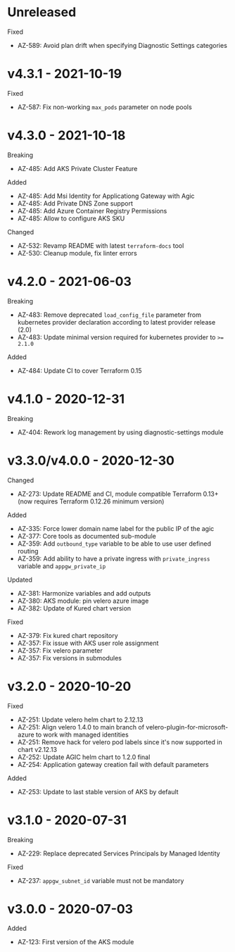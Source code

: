 # Unreleased

Fixed
  * AZ-589: Avoid plan drift when specifying Diagnostic Settings categories

# v4.3.1 - 2021-10-19

Fixed
  * AZ-587: Fix non-working `max_pods` parameter on node pools

# v4.3.0 - 2021-10-18

Breaking
  * AZ-485: Add AKS Private Cluster Feature
  
Added
  * AZ-485: Add Msi Identity for Applicationg Gateway with Agic
  * AZ-485: Add Private DNS Zone support
  * AZ-485: Add Azure Container Registry Permissions
  * AZ-485: Allow to configure AKS SKU

Changed
  * AZ-532: Revamp README with latest `terraform-docs` tool
  * AZ-530: Cleanup module, fix linter errors

# v4.2.0 - 2021-06-03

Breaking
  * AZ-483: Remove deprecated `load_config_file` parameter from kubernetes provider declaration according to latest provider release (2.0)
  * AZ-483: Update minimal version required for kubernetes provider to `>= 2.1.0`

Added
  * AZ-484: Update CI to cover Terraform 0.15

# v4.1.0 - 2020-12-31

Breaking
  * AZ-404: Rework log management by using diagnostic-settings module

# v3.3.0/v4.0.0 - 2020-12-30

Changed
  * AZ-273: Update README and CI, module compatible Terraform 0.13+ (now requires Terraform 0.12.26 minimum version)

Added
  * AZ-335: Force lower domain name label for the public IP of the agic
  * AZ-377: Core tools as documented sub-module
  * AZ-359: Add `outbound_type` variable to be able to use user defined routing
  * AZ-359: Add ability to have a private ingress with `private_ingress` variable and `appgw_private_ip`

Updated
  * AZ-381: Harmonize variables and add outputs
  * AZ-380: AKS module: pin velero azure image
  * AZ-382: Update of Kured chart version
 
Fixed
  * AZ-379: Fix kured chart repository
  * AZ-357: Fix issue with AKS user role assignment
  * AZ-357: Fix velero parameter
  * AZ-357: Fix versions in submodules

# v3.2.0 - 2020-10-20

Fixed
  * AZ-251: Update velero helm chart to 2.12.13
  * AZ-251: Align velero 1.4.0 to main branch of velero-plugin-for-microsoft-azure to work with managed identities
  * AZ-251: Remove hack for velero pod labels since it's now supported in chart v2.12.13
  * AZ-252: Update AGIC helm chart to 1.2.0 final
  * AZ-254: Application gateway creation fail with default parameters
  
Added
  * AZ-253: Update to last stable version of AKS by default
  
# v3.1.0 - 2020-07-31

Breaking
  * AZ-229: Replace deprecated Services Principals by Managed Identity

Fixed
  * AZ-237: `appgw_subnet_id` variable must not be mandatory
  
# v3.0.0 - 2020-07-03

Added
  * AZ-123: First version of the AKS module
